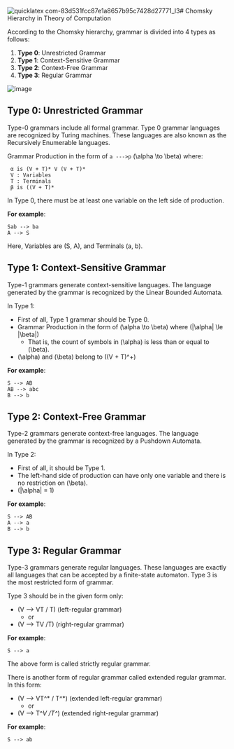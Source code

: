 ![quicklatex com-83d531fcc87e1a8657b95c7428d27771_l3](https://github.com/user-attachments/assets/a61eb79b-647f-47fd-8dc7-a9d267af20d7)# Chomsky Hierarchy in Theory of Computation

 

According to the Chomsky hierarchy, grammar is divided into 4 types as follows:

1. **Type 0**: Unrestricted Grammar
2. **Type 1**: Context-Sensitive Grammar
3. **Type 2**: Context-Free Grammar
4. **Type 3**: Regular Grammar


![image](https://github.com/user-attachments/assets/f22ddd71-84b4-4c43-9ebe-fa7ddb1c0b4a)



## Type 0: Unrestricted Grammar

Type-0 grammars include all formal grammar. Type 0 grammar languages are recognized by Turing machines. These languages are also known as the Recursively Enumerable languages.

Grammar Production in the form of ``a --->p``  \(\alpha \to \beta\) where:
```
 α is (V + T)* V (V + T)*
 V : Variables
 T : Terminals
 β is ((V + T)*
```

In Type 0, there must be at least one variable on the left side of production.

**For example**:
```
Sab --> ba 
A --> S
```
Here, Variables are \(S, A\), and Terminals \(a, b\).

## Type 1: Context-Sensitive Grammar

Type-1 grammars generate context-sensitive languages. The language generated by the grammar is recognized by the Linear Bounded Automata.

In Type 1:

- First of all, Type 1 grammar should be Type 0.
- Grammar Production in the form of \(\alpha \to \beta\) where \(|\alpha| \le |\beta|\)
  - That is, the count of symbols in \(\alpha\) is less than or equal to \(\beta\).
- \(\alpha\) and \(\beta\) belong to \((V + T)^+\)

**For example**:
```
S --> AB
AB --> abc 
B --> b  
```

## Type 2: Context-Free Grammar

Type-2 grammars generate context-free languages. The language generated by the grammar is recognized by a Pushdown Automata.

In Type 2:

- First of all, it should be Type 1.
- The left-hand side of production can have only one variable and there is no restriction on \(\beta\).
- \(|\alpha| = 1\)

**For example**:
```
S --> AB 
A --> a 
B --> b 
```

## Type 3: Regular Grammar

Type-3 grammars generate regular languages. These languages are exactly all languages that can be accepted by a finite-state automaton. Type 3 is the most restricted form of grammar.

Type 3 should be in the given form only:

- \(V --> VT / T\) (left-regular grammar)
  - or
- \(V --> TV /T\) (right-regular grammar)

**For example**:
```
S --> a
```
The above form is called strictly regular grammar.

There is another form of regular grammar called extended regular grammar. In this form:

- \(V --> VT^* / T^*\) (extended left-regular grammar)
  - or
- \(V --> T^*V /T^*\) (extended right-regular grammar)

**For example**:
```
S --> ab
```

